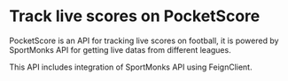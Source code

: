 # Track live scores on PocketScore

PocketScore is an API for tracking live scores on football, it is powered by SportMonks API for getting live datas from different leagues. 

This API includes integration of SportMonks API using FeignClient.

